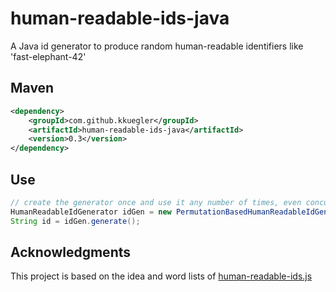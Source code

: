 human-readable-ids-java
=======================

A Java id generator to produce random human-readable identifiers like 'fast-elephant-42'

Maven
-----
```xml
<dependency>
    <groupId>com.github.kkuegler</groupId>
    <artifactId>human-readable-ids-java</artifactId>
    <version>0.3</version>
</dependency>
``` 

Use
---
```java
// create the generator once and use it any number of times, even concurrently across threads
HumanReadableIdGenerator idGen = new PermutationBasedHumanReadableIdGenerator();
String id = idGen.generate();
```

Acknowledgments
---------------
This project is based on the idea and word lists of [human-readable-ids.js](https://git.coolaj86.com/coolaj86/human-readable-ids.js)
